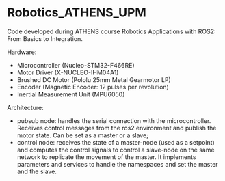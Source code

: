 # Robotics_ATHENS_UPM

Code developed during ATHENS course Robotics Applications with ROS2: From Basics to Integration.

Hardware:
- Microcontroller (Nucleo-STM32-F466RE)
- Motor Driver (X-NUCLEO-IHM04A1)
- Brushed DC Motor (Pololu 25mm Metal Gearmotor LP)
- Encoder (Magnetic Encoder: 12 pulses per revolution)
- Inertial Measurement Unit (MPU6050)

Architecture:
- pubsub node: handles the serial connection with the microcontroller. Receives control messages from the ros2 environment and publish the motor state. Can be set as a master or a slave;
- control node: receives the state of a master-node (used as a setpoint) and computes the control signals to control a slave-node on the same network to replicate the movement of the master. It implements parameters and services to handle the namespaces and set the master and the slave.
